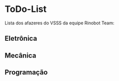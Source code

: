 # ToDo-List

Lista dos afazeres do VSSS da equipe Rinobot Team:

## Eletrônica

## Mecânica

## Programação